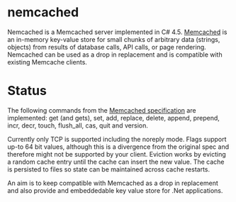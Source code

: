 nemcached
=========

Nemcached is a Memcached server implemented in C# 4.5. 
[Memcached](http://memcached.org/) is an in-memory key-value store for small chunks of arbitrary data (strings, objects) from results of database calls, API calls, or page rendering.
Nemcached can be used as a drop in replacement and is compatible with existing Memcache clients.

Status
======

The following commands from the [Memcached specification](https://raw.github.com/memcached/memcached/master/doc/protocol.txt) 
are implemented: get (and gets), set, add, replace, delete, append, prepend, incr, decr, touch, flush_all, cas, quit and version.
 
Currently only TCP is supported including the noreply mode. 
Flags support up-to 64 bit values, although this is a divergence from the original spec and therefore might not be supported by your client.
Eviction works by evicting a random cache entry until the cache can insert the new value. 
The cache is persisted to files so state can be maintained across cache restarts.

An aim is to keep compatible with Memcached as a drop in replacement and also provide and embeddedable key value store for .Net applications.

